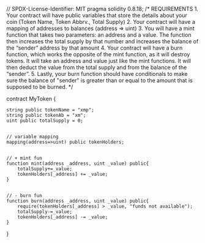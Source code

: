 // SPDX-License-Identifier: MIT
pragma solidity 0.8.18;
 /*
       REQUIREMENTS
    1. Your contract will have public variables that store the details about your coin (Token Name, Token Abbrv., Total Supply)
    2. Your contract will have a mapping of addresses to balances (address => uint)
    3. You will have a mint function that takes two parameters: an address and a value. 
       The function then increases the total supply by that number and increases the balance 
       of the “sender” address by that amount
    4. Your contract will have a burn function, which works the opposite of the mint function, as it will destroy tokens. 
       It will take an address and value just like the mint functions. It will then deduct the value from the total supply 
       and from the balance of the “sender”.
    5. Lastly, your burn function should have conditionals to make sure the balance of "sender" is greater than or equal 
       to the amount that is supposed to be burned.
*/
 
contract MyToken {
 
    string public tokenName = "xmp";
    string public tokenAb = "xm";
    uint public totalSupply = 0;
 
 
    // variable mapping
    mapping(address=>uint) public tokenHolders;
 
 
    // + mint fun
    function mint(address _address, uint _value) public{
        totalSupply+=_value;
        tokenHolders[_address] += _value;
    }
 
 
    // - burn fun
    function burn(address _address, uint _value) public{
        require(tokenHolders[_address] > _value, "funds not available");
        totalSupply-=_value;
        tokenHolders[_address] -= _value;
    }
 
}
